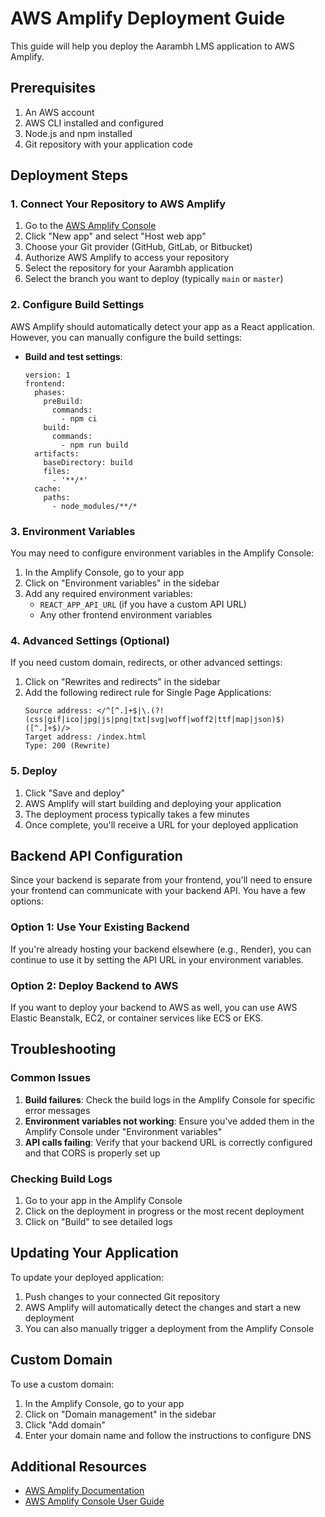 # AWS Amplify Deployment Guide

This guide will help you deploy the Aarambh LMS application to AWS Amplify.

## Prerequisites

1. An AWS account
2. AWS CLI installed and configured
3. Node.js and npm installed
4. Git repository with your application code

## Deployment Steps

### 1. Connect Your Repository to AWS Amplify

1. Go to the [AWS Amplify Console](https://console.aws.amazon.com/amplify/)
2. Click "New app" and select "Host web app"
3. Choose your Git provider (GitHub, GitLab, or Bitbucket)
4. Authorize AWS Amplify to access your repository
5. Select the repository for your Aarambh application
6. Select the branch you want to deploy (typically `main` or `master`)

### 2. Configure Build Settings

AWS Amplify should automatically detect your app as a React application. However, you can manually configure the build settings:

- **Build and test settings**:
  ```
  version: 1
  frontend:
    phases:
      preBuild:
        commands:
          - npm ci
      build:
        commands:
          - npm run build
    artifacts:
      baseDirectory: build
      files:
        - '**/*'
    cache:
      paths:
        - node_modules/**/*
  ```

### 3. Environment Variables

You may need to configure environment variables in the Amplify Console:

1. In the Amplify Console, go to your app
2. Click on "Environment variables" in the sidebar
3. Add any required environment variables:
   - `REACT_APP_API_URL` (if you have a custom API URL)
   - Any other frontend environment variables

### 4. Advanced Settings (Optional)

If you need custom domain, redirects, or other advanced settings:

1. Click on "Rewrites and redirects" in the sidebar
2. Add the following redirect rule for Single Page Applications:
   ```
   Source address: </^[^.]+$|\.(?!(css|gif|ico|jpg|js|png|txt|svg|woff|woff2|ttf|map|json)$)([^.]+$)/>
   Target address: /index.html
   Type: 200 (Rewrite)
   ```

### 5. Deploy

1. Click "Save and deploy"
2. AWS Amplify will start building and deploying your application
3. The deployment process typically takes a few minutes
4. Once complete, you'll receive a URL for your deployed application

## Backend API Configuration

Since your backend is separate from your frontend, you'll need to ensure your frontend can communicate with your backend API. You have a few options:

### Option 1: Use Your Existing Backend
If you're already hosting your backend elsewhere (e.g., Render), you can continue to use it by setting the API URL in your environment variables.

### Option 2: Deploy Backend to AWS
If you want to deploy your backend to AWS as well, you can use AWS Elastic Beanstalk, EC2, or container services like ECS or EKS.

## Troubleshooting

### Common Issues

1. **Build failures**: Check the build logs in the Amplify Console for specific error messages
2. **Environment variables not working**: Ensure you've added them in the Amplify Console under "Environment variables"
3. **API calls failing**: Verify that your backend URL is correctly configured and that CORS is properly set up

### Checking Build Logs

1. Go to your app in the Amplify Console
2. Click on the deployment in progress or the most recent deployment
3. Click on "Build" to see detailed logs

## Updating Your Application

To update your deployed application:

1. Push changes to your connected Git repository
2. AWS Amplify will automatically detect the changes and start a new deployment
3. You can also manually trigger a deployment from the Amplify Console

## Custom Domain

To use a custom domain:

1. In the Amplify Console, go to your app
2. Click on "Domain management" in the sidebar
3. Click "Add domain"
4. Enter your domain name and follow the instructions to configure DNS

## Additional Resources

- [AWS Amplify Documentation](https://docs.aws.amazon.com/amplify/)
- [AWS Amplify Console User Guide](https://docs.aws.amazon.com/amplify/latest/userguide/welcome.html)